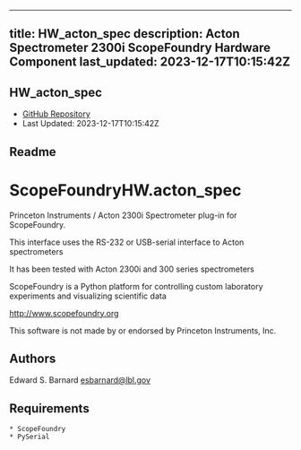 
---
title: HW_acton_spec
description: Acton Spectrometer 2300i ScopeFoundry Hardware Component
last_updated: 2023-12-17T10:15:42Z
---

## HW_acton_spec

- [GitHub Repository](https://github.com/ScopeFoundry/HW_acton_spec)
- Last Updated: 2023-12-17T10:15:42Z

## Readme

ScopeFoundryHW.acton_spec
=====================

Princeton Instruments / Acton 2300i Spectrometer plug-in for ScopeFoundry.

This interface uses the RS-232 or USB-serial interface to Acton spectrometers

It has been tested with Acton 2300i and 300 series spectrometers


ScopeFoundry is a Python platform for controlling custom laboratory 
experiments and visualizing scientific data

<http://www.scopefoundry.org>

This software is not made by or endorsed by Princeton Instruments, Inc.


Authors
----------

Edward S. Barnard <esbarnard@lbl.gov>


Requirements
------------

	* ScopeFoundry
	* PySerial


